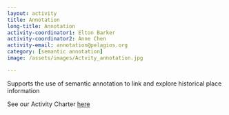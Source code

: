 ```yaml
---
layout: activity
title: Annotation
long-title: Annotation
activity-coordinator1: Elton Barker 
activity-coordinator2: Anne Chen
activity-email: annotation@pelagios.org
category: [semantic annotation]
image: /assets/images/Actvity_annotation.jpg

---
```


Supports the use of semantic annotation to link and explore historical place information 

See our Activity Charter <a href="https://docs.google.com/document/d/1Id6Ml9XKxiyf_VsG98DyeXzlAtLUbKqfhiNRkFDY4PY/edit">here</a> 
